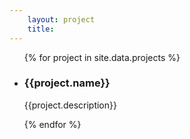```yaml
--- 
    layout: project
    title: 
--- 
```

  <ul class="list-group">
      {% for project in site.data.projects %}
      <li  class="list-group-item" style="background-color: transparent;">
         <span>
            <h3> {{project.name}}</h3>
            <p> {{project.description}}</p>
            <!-- <a  href="https://github.com/{{ member.github }}">
               {{ member.name }}
            </a> -->
         <span>
      </li>
      {% endfor %}
   </ul>

<!-- project: Expense Tracker
  github: konklone
  tag: Xamarin, C#
  description: This project is to explore the Xamarin capability. -->

   <!-- <ul class="list-group">
  {% for post in site.tags[tag] %}
     <a class="list-group-item"  href="{{site.baseurl}}{{post.url}}" rel="bookmark" title="Permanent Link to {{site.baseurl}}{{post.url}}">
            {{post.title}} &nbsp;&nbsp;| &nbsp; &nbsp; <small>{{post.date | date: "%b %d, %Y" }}</small> </a>
  {% endfor %} -->

